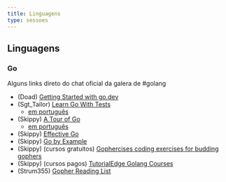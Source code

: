 ```yaml
---
title: Linguagens
type: sessoes
---
```


## Linguagens


### Go

Alguns links direto do chat oficial da galera de #golang

- (Doad) [Getting Started with go.dev](https://learn.go.dev/)
- (Sgt_Tailor) [Learn Go With Tests](https://quii.gitbook.io/learn-go-with-tests/)
    - [em português](https://larien.gitbook.io/aprenda-go-com-testes/)
- (Skippy) [A Tour of Go](https://tour.golang.org/welcome/1)
    - [em português](https://go-tour-br.appspot.com)
- (Skippy) [Effective Go](https://golang.org/doc/effective_go.html)
- (Skippy) [Go by Example](https://gobyexample.com/)
- (Skippy) (cursos gratuitos) [Gophercises coding exercises for budding gophers](https://gophercises.com/)
- (Skippy) (cursos pagos) [TutorialEdge Golang Courses](https://tutorialedge.net/course/golang/)
- (Strum355) [Gopher Reading List](https://github.com/enocom/gopher-reading-list)

